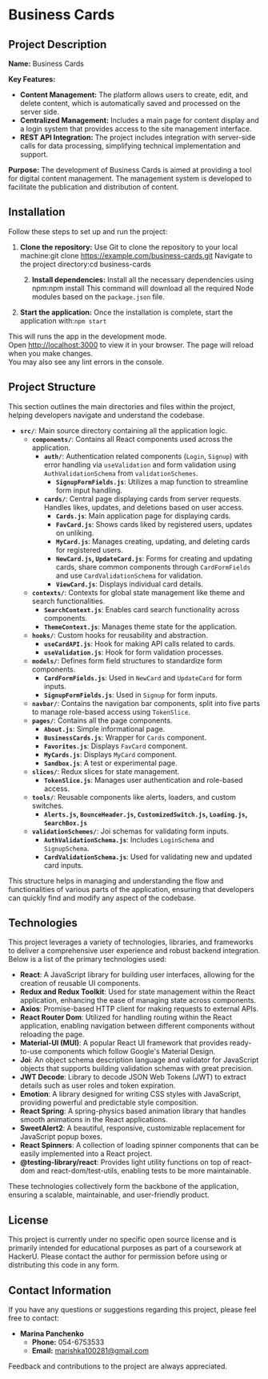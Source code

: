# Business Cards

## Project Description

**Name:** Business Cards

**Key Features:**

- **Content Management:** The platform allows users to create, edit, and delete content, which is automatically saved and processed on the server side.
- **Centralized Management:** Includes a main page for content display and a login system that provides access to the site management interface.
- **REST API Integration:** The project includes integration with server-side calls for data processing, simplifying technical implementation and support.

**Purpose:** The development of Business Cards is aimed at providing a tool for digital content management. The management system is developed to facilitate the publication and distribution of content.

## Installation

Follow these steps to set up and run the project:

1. **Clone the repository:**
   Use Git to clone the repository to your local machine:git clone https://example.com/business-cards.git
   Navigate to the project directory:cd business-cards

   2. **Install dependencies:**
      Install all the necessary dependencies using npm:npm install
      This command will download all the required Node modules based on the `package.json` file.

2. **Start the application:**
   Once the installation is complete, start the application with:`npm start`

This will runs the app in the development mode.\
Open [http://localhost:3000](http://localhost:3000) to view it in your browser.
The page will reload when you make changes.\
You may also see any lint errors in the console.

## Project Structure

This section outlines the main directories and files within the project, helping developers navigate and understand the codebase.

- **`src/`**: Main source directory containing all the application logic.
  - **`components/`**: Contains all React components used across the application.
    - **`auth/`**: Authentication related components (`Login`, `Signup`) with error handling via `useValidation` and form validation using `AuthValidationSchema` from `validationSchemes`.
      - **`SignupFormFields.js`**: Utilizes a map function to streamline form input handling.
    - **`cards/`**: Central page displaying cards from server requests. Handles likes, updates, and deletions based on user access.
      - **`Cards.js`**: Main application page for displaying cards.
      - **`FavCard.js`**: Shows cards liked by registered users, updates on unliking.
      - **`MyCard.js`**: Manages creating, updating, and deleting cards for registered users.
      - **`NewCard.js`, `UpdateCard.js`**: Forms for creating and updating cards, share common components through `CardFormFields` and use `CardValidationSchema` for validation.
      - **`ViewCard.js`**: Displays individual card details.
  - **`contexts/`**: Contexts for global state management like theme and search functionalities.
    - **`SearchContext.js`**: Enables card search functionality across components.
    - **`ThemeContext.js`**: Manages theme state for the application.
  - **`hooks/`**: Custom hooks for reusability and abstraction.
    - **`useCardAPI.js`**: Hook for making API calls related to cards.
    - **`useValidation.js`**: Hook for form validation processes.
  - **`models/`**: Defines form field structures to standardize form components.
    - **`CardFormFields.js`**: Used in `NewCard` and `UpdateCard` for form inputs.
    - **`SignupFormFields.js`**: Used in `Signup` for form inputs.
  - **`navbar/`**: Contains the navigation bar components, split into five parts to manage role-based access using `TokenSlice`.
  - **`pages/`**: Contains all the page components.
    - **`About.js`**: Simple informational page.
    - **`BusinessCards.js`**: Wrapper for `Cards` component.
    - **`Favorites.js`**: Displays `FavCard` component.
    - **`MyCards.js`**: Displays `MyCard` component.
    - **`Sandbox.js`**: A test or experimental page.
  - **`slices/`**: Redux slices for state management.
    - **`TokenSlice.js`**: Manages user authentication and role-based access.
  - **`tools/`**: Reusable components like alerts, loaders, and custom switches.
    - **`Alerts.js`, `BounceHeader.js`, `CustomizedSwitch.js`, `Loading.js`, `SearchBox.js`**
  - **`validationSchemes/`**: Joi schemas for validating form inputs.
    - **`AuthValidationSchema.js`**: Includes `LoginSchema` and `SignupSchema`.
    - **`CardValidationSchema.js`**: Used for validating new and updated card inputs.

This structure helps in managing and understanding the flow and functionalities of various parts of the application, ensuring that developers can quickly find and modify any aspect of the codebase.

## Technologies

This project leverages a variety of technologies, libraries, and frameworks to deliver a comprehensive user experience and robust backend integration. Below is a list of the primary technologies used:

- **React**: A JavaScript library for building user interfaces, allowing for the creation of reusable UI components.
- **Redux and Redux Toolkit**: Used for state management within the React application, enhancing the ease of managing state across components.
- **Axios**: Promise-based HTTP client for making requests to external APIs.
- **React Router Dom**: Utilized for handling routing within the React application, enabling navigation between different components without reloading the page.
- **Material-UI (MUI)**: A popular React UI framework that provides ready-to-use components which follow Google's Material Design.
- **Joi**: An object schema description language and validator for JavaScript objects that supports building validation schemas with great precision.
- **JWT Decode**: Library to decode JSON Web Tokens (JWT) to extract details such as user roles and token expiration.
- **Emotion**: A library designed for writing CSS styles with JavaScript, providing powerful and predictable style composition.
- **React Spring**: A spring-physics based animation library that handles smooth animations in the React applications.
- **SweetAlert2**: A beautiful, responsive, customizable replacement for JavaScript popup boxes.
- **React Spinners**: A collection of loading spinner components that can be easily implemented into a React project.
- **@testing-library/react**: Provides light utility functions on top of react-dom and react-dom/test-utils, enabling tests to be more maintainable.

These technologies collectively form the backbone of the application, ensuring a scalable, maintainable, and user-friendly product.

## License

This project is currently under no specific open source license and is primarily intended for educational purposes as part of a coursework at HackerU. Please contact the author for permission before using or distributing this code in any form.

## Contact Information

If you have any questions or suggestions regarding this project, please feel free to contact:

- **Marina Panchenko**
  - **Phone:** 054-6753533
  - **Email:** [marishka100281@gmail.com](mailto:marishka100281@gmail.com)

Feedback and contributions to the project are always appreciated.
